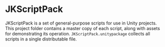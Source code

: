# JKScriptPack
JKScriptPack is a set of general-purpose scripts for use in Unity projects.  This project folder contains a master copy of each script, along with assets for demonstrating its operation.  `JKScriptPack.unitypackage` collects all scripts in a single distributable file.

